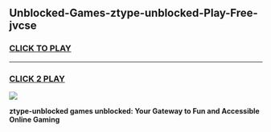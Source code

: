 
## Unblocked-Games-ztype-unblocked-Play-Free-jvcse
<h3>
<a href="https://premium76.site?title=ztype-unblocked&ref=23A">CLICK TO PLAY</a></h3>
<hr>

<h3>
<a href="https://premium76.site?title=ztype-unblocked&ref=23A">CLICK 2 PLAY</a>
  
</h3>

<a href="https://premium76.site?title=ztype-unblocked&ref=23A"><img src="https://clearcache.store/games.png"></a>


**ztype-unblocked games unblocked: Your Gateway to Fun and Accessible Online Gaming**
